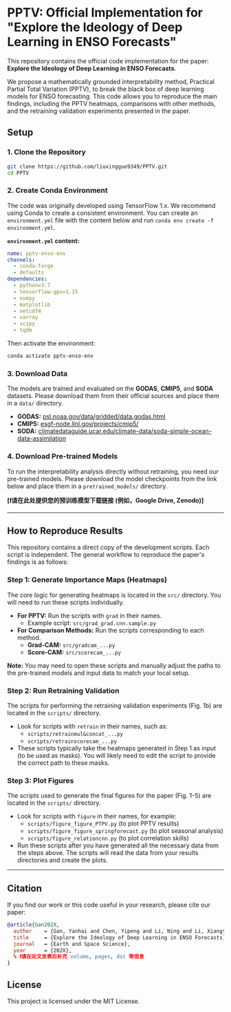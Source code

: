 # PPTV: Official Implementation for "Explore the Ideology of Deep Learning in ENSO Forecasts"

This repository contains the official code implementation for the paper: **Explore the Ideology of Deep Learning in ENSO Forecasts**.

We propose a mathematically grounded interpretability method, Practical Partial Total Variation (PPTV), to break the black box of deep learning models for ENSO forecasting. This code allows you to reproduce the main findings, including the PPTV heatmaps, comparisons with other methods, and the retraining validation experiments presented in the paper.

## Setup

### 1. Clone the Repository
```bash
git clone https://github.com/liuxingguo9349/PPTV.git
cd PPTV
```

### 2. Create Conda Environment
The code was originally developed using TensorFlow 1.x. We recommend using Conda to create a consistent environment. You can create an `environment.yml` file with the content below and run `conda env create -f environment.yml`.

**`environment.yml` content:**
```yml
name: pptv-enso-env
channels:
  - conda-forge
  - defaults
dependencies:
  - python=3.7
  - tensorflow-gpu=1.15
  - numpy
  - matplotlib
  - netcdf4
  - xarray
  - scipy
  - tqdm
```
Then activate the environment:
```bash
conda activate pptv-enso-env
```

### 3. Download Data
The models are trained and evaluated on the **GODAS**, **CMIP5**, and **SODA** datasets. Please download them from their official sources and place them in a `data/` directory.

*   **GODAS:** [psl.noaa.gov/data/gridded/data.godas.html](https://www.psl.noaa.gov/data/gridded/data.godas.html)
*   **CMIP5:** [esgf-node.llnl.gov/projects/cmip5/](https://esgf-node.llnl.gov/projects/cmip5/)
*   **SODA:** [climatedataguide.ucar.edu/climate-data/soda-simple-ocean-data-assimilation](https://climatedataguide.ucar.edu/climate-data/soda-simple-ocean-data-assimilation)

### 4. Download Pre-trained Models
To run the interpretability analysis directly without retraining, you need our pre-trained models. Please download the model checkpoints from the link below and place them in a `pretrained_models/` directory.

**[❗️请在此处提供您的预训练模型下载链接 (例如，Google Drive, Zenodo)]**

---

## How to Reproduce Results

This repository contains a direct copy of the development scripts. Each script is independent. The general workflow to reproduce the paper's findings is as follows:

### Step 1: Generate Importance Maps (Heatmaps)

The core logic for generating heatmaps is located in the `src/` directory. You will need to run these scripts individually.

*   **For PPTV:** Run the scripts with `grad` in their names.
    *   Example script: `src/grad_grad.cnn.sample.py`
*   **For Comparison Methods:** Run the scripts corresponding to each method.
    *   **Grad-CAM:** `src/gradcam_...py`
    *   **Score-CAM:** `src/scorecam_...py`

**Note:** You may need to open these scripts and manually adjust the paths to the pre-trained models and input data to match your local setup.

### Step 2: Run Retraining Validation

The scripts for performing the retraining validation experiments (Fig. 1b) are located in the `scripts/` directory.

*   Look for scripts with `retrain` in their names, such as:
    *   `scripts/retrainmul&concat_...py`
    *   `scripts/retrainscorecam_...py`
*   These scripts typically take the heatmaps generated in Step 1 as input (to be used as masks). You will likely need to edit the script to provide the correct path to these masks.

### Step 3: Plot Figures

The scripts used to generate the final figures for the paper (Fig. 1-5) are located in the `scripts/` directory.

*   Look for scripts with `figure` in their names, for example:
    *   `scripts/figure_figure_PTPV.py` (to plot PPTV results)
    *   `scripts/figure_figure_springforecast.py` (to plot seasonal analysis)
    *   `scripts/figure_relationcnn.py` (to plot correlation skills)
*   Run these scripts after you have generated all the necessary data from the steps above. The scripts will read the data from your results directories and create the plots.

---

## Citation

If you find our work or this code useful in your research, please cite our paper:

```bibtex
@article{Gan202X,
  author    = {Gan, Yanhai and Chen, Yipeng and Li, Ning and Li, Xiangtan and Dong, Junyu and Chen, Xianyao},
  title     = {Explore the Ideology of Deep Learning in ENSO Forecasts},
  journal   = {Earth and Space Science},
  year      = {202X},
  % ❗️请在论文发表后补充 volume, pages, doi 等信息
}
```

## License
This project is licensed under the MIT License.
